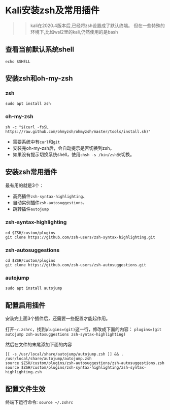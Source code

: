 # Kali安装zsh及常用插件


>> kali在2020.4版本后,已经将zsh设置成了默认终端。
>> 但在一些特殊的环境下,比如wsl2里的kali,仍然使用的是bash

## 查看当前默认系统shell
`echo $SHELL`

## 安装zsh和oh-my-zsh
### zsh
`sudo apt install zsh`
### oh-my-zsh
`sh -c "$(curl -fsSL https://raw.github.com/ohmyzsh/ohmyzsh/master/tools/install.sh)"`
- 需要系统中有`curl`和`git`
- 安装完oh-my-zsh后，会自动提示是否切换到zsh。
- 如果没有提示切换系统shell，使用`chsh -s /bin/zsh`来切换。

## 安装zsh常用插件
最有用的就是3个：
- 高亮插件`zsh-syntax-highlighting`、
- 自动实例插件`zsh-autosuggestions`、
- 跳转插件`autojump`

### zsh-syntax-highlighting
````shell
cd $ZSH/custom/plugins
git clone https://github.com/zsh-users/zsh-syntax-highlighting.git
````

### zsh-autosuggestions
```shell
cd $ZSH/custom/plugins
git clone https://github.com/zsh-users/zsh-autosuggestions.git
```
### autojump
`sudo apt install autojump`

## 配置启用插件
安装完上面3个插件后，还需要一些配置才能起作用。

打开`~/.zshrc`，找到`plugins=(git)`这一行，修改成下面的内容：
`plugins=(git autojump zsh-autosuggestions zsh-syntax-highlighting)`

然后在文件的末尾添加下面的内容
```
[[ -s /usr/local/share/autojump/autojump.zsh ]] && . /usr/local/share/autojump/autojump.zsh
source $ZSH/custom/plugins/zsh-autosuggestions/zsh-autosuggestions.zsh
source $ZSH/custom/plugins/zsh-syntax-highlighting/zsh-syntax-highlighting.zsh
```
## 配置文件生效
终端下运行命令:
`source ~/.zshrc`

